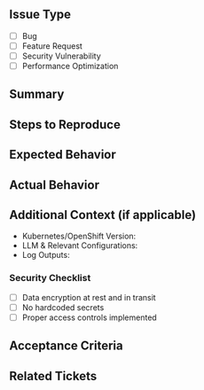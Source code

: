 ## Issue Type

- [ ] Bug
- [ ] Feature Request
- [ ] Security Vulnerability
- [ ] Performance Optimization

## Summary

<!-- Briefly describe the issue -->

## Steps to Reproduce

<!-- How can this issue be triggered? -->

## Expected Behavior

<!-- What should happen? -->

## Actual Behavior

<!-- What happens instead? -->

## Additional Context (if applicable)

- Kubernetes/OpenShift Version:
- LLM & Relevant Configurations:
- Log Outputs:

### Security Checklist

- [ ] Data encryption at rest and in transit
- [ ] No hardcoded secrets
- [ ] Proper access controls implemented

## Acceptance Criteria

<!-- List what needs to be done to consider this issue as resolved -->

## Related Tickets

<!-- Reference to other related GitHub Issues or PRs -->
